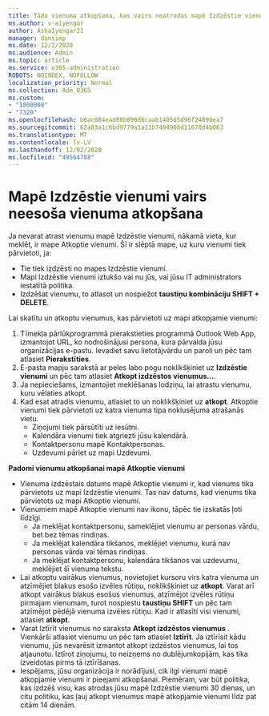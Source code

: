 ```yaml
---
title: Tāda vienuma atkopšana, kas vairs neatrodas mapē Izdzēstie vienumi
ms.author: v-aiyengar
author: AshaIyengar21
manager: dansimp
ms.date: 12/2/2020
ms.audience: Admin
ms.topic: article
ms.service: o365-administration
ROBOTS: NOINDEX, NOFOLLOW
localization_priority: Normal
ms.collection: Adm_O365
ms.custom:
- "1800008"
- "7320"
ms.openlocfilehash: b6ac084ead88b090d6caab1405d5d96f24890ea7
ms.sourcegitcommit: 62a83a1c6bd9779a1a11b749490bd11670d4b063
ms.translationtype: MT
ms.contentlocale: lv-LV
ms.lasthandoff: 12/02/2020
ms.locfileid: "49564788"
---
```

# <a name="recover-an-item-thats-no-longer-in-your-deleted-items-folder"></a>Mapē Izdzēstie vienumi vairs neesoša vienuma atkopšana

Ja nevarat atrast vienumu mapē Izdzēstie vienumi, nākamā vieta, kur meklēt, ir mape Atkoptie vienumi. Šī ir slēptā mape, uz kuru vienumi tiek pārvietoti, ja:
- Tie tiek izdzēsti no mapes Izdzēstie vienumi.
- Mapi Izdzēstie vienumi iztukšo vai nu jūs, vai jūsu IT administrators iestatītā politika.
- Izdzēšat vienumu, to atlasot un nospiežot **taustiņu kombināciju SHIFT + DELETE**.

Lai skatītu un atkoptu vienumus, kas pārvietoti uz mapi atkopjamie vienumi:
1. Tīmekļa pārlūkprogrammā pierakstieties programmā Outlook Web App, izmantojot URL, ko nodrošinājusi persona, kura pārvalda jūsu organizācijas e-pastu. Ievadiet savu lietotājvārdu un paroli un pēc tam atlasiet **Pierakstīties**.
1. E-pasta mapju sarakstā ar peles labo pogu noklikšķiniet uz **Izdzēstie vienumi** un pēc tam atlasiet **Atkopt izdzēstos vienumus...**.
1. Ja nepieciešams, izmantojiet meklēšanas lodziņu, lai atrastu vienumu, kuru vēlaties atkopt.
1. Kad esat atradis vienumu, atlasiet to un noklikšķiniet uz **atkopt**.
   Atkoptie vienumi tiek pārvietoti uz katra vienuma tipa noklusējuma atrašanās vietu.
    - Ziņojumi tiek pārsūtīti uz iesūtni.
    - Kalendāra vienumi tiek atgriezti jūsu kalendārā.
    - Kontaktpersonu mapē Kontaktpersonas.
    - Uzdevumi pāriet uz mapi Uzdevumi.

**Padomi vienumu atkopšanai mapē Atkoptie vienumi**

- Vienuma izdzēstais datums mapē Atkoptie vienumi ir, kad vienums tika pārvietots uz mapi Izdzēstie vienumi. Tas nav datums, kad vienums tika pārvietots uz mapi Atkoptie vienumi.
- Vienumiem mapē Atkoptie vienumi nav ikonu, tāpēc tie izskatās ļoti līdzīgi.
    - Ja meklējat kontaktpersonu, sameklējiet vienumu ar personas vārdu, bet bez tēmas rindiņas.
    - Ja meklējat kalendāra tikšanos, meklējiet vienumu, kurā nav personas vārda vai tēmas rindiņas.
    - Ja meklējat kontaktpersonu, kalendāra tikšanos vai uzdevumu, meklējiet šī vienuma tekstu.
- Lai atkoptu vairākus vienumus, novietojiet kursoru virs katra vienuma un atzīmējiet blakus esošo izvēles rūtiņu, noklikšķiniet uz **atkopt**. Varat arī atkopt vairākus blakus esošus vienumus, atzīmējot izvēles rūtiņu pirmajam vienumam, turot nospiestu **taustiņu SHIFT** un pēc tam atzīmējot pēdējā vienuma izvēles rūtiņu. Kad ir atlasīti visi vienumi, atlasiet **atkopt**.
- Varat Iztīrīt vienumus no saraksta **Atkopt izdzēstos vienumus** . Vienkārši atlasiet vienumu un pēc tam atlasiet **Iztīrīt**. Ja iztīrīsit kādu vienumu, jūs nevarēsit izmantot atkopt izdzēstos vienumus, lai tos atjaunotu. Iztīrot ziņojumu, to neizņems no dublējumkopijām, kas tika izveidotas pirms tā iztīrīšanas.
- Iespējams, jūsu organizācija ir norādījusi, cik ilgi vienumi mapē atkopjamie vienumi ir pieejami atkopšanai. Piemēram, var būt politika, kas izdzēš visu, kas atrodas jūsu mapē Izdzēstie vienumi 30 dienas, un citu politiku, kas ļauj atkopt vienumus mapē atkopjamie vienumi līdz pat citām 14 dienām.
